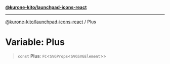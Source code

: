 [**@kurone-kito/launchpad-icons-react**](../README.md)

***

[@kurone-kito/launchpad-icons-react](../globals.md) / Plus

# Variable: Plus

> `const` **Plus**: `FC`\<`SVGProps`\<`SVGSVGElement`\>\>
